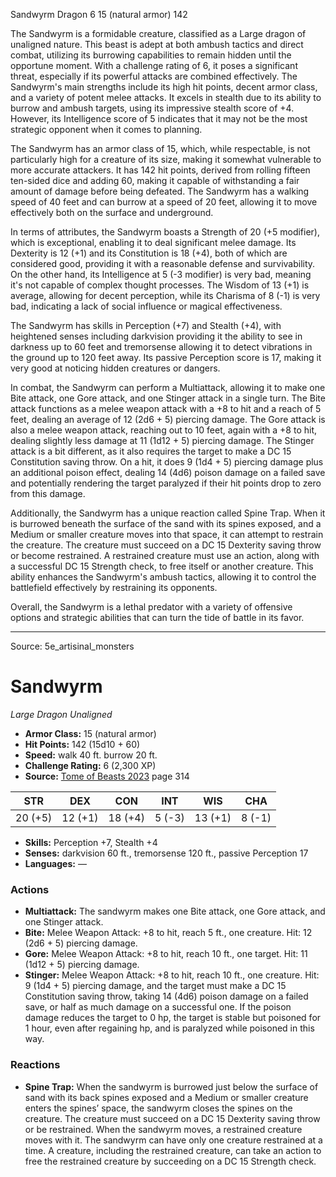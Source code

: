 <MonsterName/>Sandwyrm</MonsterName>
<CreatureType/>Dragon</CreatureType>
<CR/>6</CR>
<AC/>15 (natural armor)</AC>
<HP/>142</HP>
<summary>The Sandwyrm is a formidable creature, classified as a Large dragon of unaligned nature. This beast is adept at both ambush tactics and direct combat, utilizing its burrowing capabilities to remain hidden until the opportune moment. With a challenge rating of 6, it poses a significant threat, especially if its powerful attacks are combined effectively. The Sandwyrm's main strengths include its high hit points, decent armor class, and a variety of potent melee attacks. It excels in stealth due to its ability to burrow and ambush targets, using its impressive stealth score of +4. However, its Intelligence score of 5 indicates that it may not be the most strategic opponent when it comes to planning. </summary>

<detail>

The Sandwyrm has an armor class of 15, which, while respectable, is not particularly high for a creature of its size, making it somewhat vulnerable to more accurate attackers. It has 142 hit points, derived from rolling fifteen ten-sided dice and adding 60, making it capable of withstanding a fair amount of damage before being defeated. The Sandwyrm has a walking speed of 40 feet and can burrow at a speed of 20 feet, allowing it to move effectively both on the surface and underground. 

In terms of attributes, the Sandwyrm boasts a Strength of 20 (+5 modifier), which is exceptional, enabling it to deal significant melee damage. Its Dexterity is 12 (+1) and its Constitution is 18 (+4), both of which are considered good, providing it with a reasonable defense and survivability. On the other hand, its Intelligence at 5 (-3 modifier) is very bad, meaning it's not capable of complex thought processes. The Wisdom of 13 (+1) is average, allowing for decent perception, while its Charisma of 8 (-1) is very bad, indicating a lack of social influence or magical effectiveness.

The Sandwyrm has skills in Perception (+7) and Stealth (+4), with heightened senses including darkvision providing it the ability to see in darkness up to 60 feet and tremorsense allowing it to detect vibrations in the ground up to 120 feet away. Its passive Perception score is 17, making it very good at noticing hidden creatures or dangers.

In combat, the Sandwyrm can perform a Multiattack, allowing it to make one Bite attack, one Gore attack, and one Stinger attack in a single turn. The Bite attack functions as a melee weapon attack with a +8 to hit and a reach of 5 feet, dealing an average of 12 (2d6 + 5) piercing damage. The Gore attack is also a melee weapon attack, reaching out to 10 feet, again with a +8 to hit, dealing slightly less damage at 11 (1d12 + 5) piercing damage. The Stinger attack is a bit different, as it also requires the target to make a DC 15 Constitution saving throw. On a hit, it does 9 (1d4 + 5) piercing damage plus an additional poison effect, dealing 14 (4d6) poison damage on a failed save and potentially rendering the target paralyzed if their hit points drop to zero from this damage.

Additionally, the Sandwyrm has a unique reaction called Spine Trap. When it is burrowed beneath the surface of the sand with its spines exposed, and a Medium or smaller creature moves into that space, it can attempt to restrain the creature. The creature must succeed on a DC 15 Dexterity saving throw or become restrained. A restrained creature must use an action, along with a successful DC 15 Strength check, to free itself or another creature. This ability enhances the Sandwyrm's ambush tactics, allowing it to control the battlefield effectively by restraining its opponents. 

Overall, the Sandwyrm is a lethal predator with a variety of offensive options and strategic abilities that can turn the tide of battle in its favor.</detail>



---

Source: 5e_artisinal_monsters

# Sandwyrm

*Large* *Dragon* *Unaligned*

- **Armor Class:** 15 (natural armor)
- **Hit Points:** 142 (15d10 + 60)
- **Speed:** walk 40 ft. burrow 20 ft.
- **Challenge Rating:** 6 (2,300 XP)
- **Source:** [Tome of Beasts 2023](https://koboldpress.com/kpstore/product/tome-of-beasts-1-2023-edition/) page 314

| STR | DEX | CON | INT | WIS | CHA |
| --- | --- | --- | --- | --- | --- |
| 20 (+5) | 12 (+1) | 18 (+4) | 5 (-3) | 13 (+1) | 8 (-1) |

- **Skills:** Perception +7, Stealth +4
- **Senses:** darkvision 60 ft., tremorsense 120 ft., passive Perception 17
- **Languages:** —

### Actions

- **Multiattack:** The sandwyrm makes one Bite attack, one Gore attack, and one Stinger attack.
- **Bite:** Melee Weapon Attack: +8 to hit, reach 5 ft., one creature. Hit: 12 (2d6 + 5) piercing damage.
- **Gore:** Melee Weapon Attack: +8 to hit, reach 10 ft., one target. Hit: 11 (1d12 + 5) piercing damage.
- **Stinger:** Melee Weapon Attack: +8 to hit, reach 10 ft., one creature. Hit: 9 (1d4 + 5) piercing damage, and the target must make a DC 15 Constitution saving throw, taking 14 (4d6) poison damage on a failed save, or half as much damage on a successful one. If the poison damage reduces the target to 0 hp, the target is stable but poisoned for 1 hour, even after regaining hp, and is paralyzed while poisoned in this way.

### Reactions

- **Spine Trap:** When the sandwyrm is burrowed just below the surface of sand with its back spines exposed and a Medium or smaller creature enters the spines’ space, the sandwyrm closes the spines on the creature. The creature must succeed on a DC 15 Dexterity saving throw or be restrained. When the sandwyrm moves, a restrained creature moves with it. The sandwyrm can have only one creature restrained at a time. A creature, including the restrained creature, can take an action to free the restrained creature by succeeding on a DC 15 Strength check.


